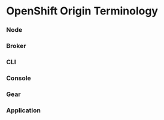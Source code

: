OpenShift Origin Terminology
=============

### Node
### Broker
### CLI
### Console
### Gear
### Application
